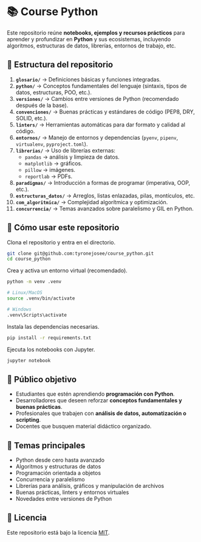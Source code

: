 # 📚 Course Python

Este repositorio reúne **notebooks, ejemplos y recursos prácticos** para aprender y profundizar en **Python** y sus ecosistemas, incluyendo algoritmos, estructuras de datos, librerías, entornos de trabajo, etc.

## 📂 Estructura del repositorio

1. **`glosario/`** → Definiciones básicas y funciones integradas.
2. **`python/`** → Conceptos fundamentales del lenguaje (sintaxis, tipos de datos, estructuras, POO, etc.).
3. **`versiones/`** → Cambios entre versiones de Python (recomendado después de la base).
4. **`convenciones/`** → Buenas prácticas y estándares de código (PEP8, DRY, SOLID, etc.).
5. **`linters/`** → Herramientas automáticas para dar formato y calidad al código.
6. **`entornos/`** → Manejo de entornos y dependencias (`pyenv`, `pipenv`, `virtualenv`, `pyproject.toml`).
7. **`librerias/`** → Uso de librerías externas:
   * `pandas` → análisis y limpieza de datos.
   * `matplotlib` → gráficos.
   * `pillow` → imágenes.
   * `reportlab` → PDFs.
8. **`paradigmas/`** → Introducción a formas de programar (imperativa, OOP, etc.).
9. **`estructuras_datos/`** → Arreglos, listas enlazadas, pilas, montículos, etc.
10. **`com_algoritmica/`** → Complejidad algorítmica y optimización.
11. **`concurrencia/`** → Temas avanzados sobre paralelismo y GIL en Python.

## 🚀 Cómo usar este repositorio

Clona el repositorio y entra en el directorio.

```bash
git clone git@github.com:tyronejosee/course_python.git
cd course_python
```

Crea y activa un entorno virtual (recomendado).

```bash
python -m venv .venv

# Linux/MacOS
source .venv/bin/activate

# Windows
.venv\Scripts\activate
```

Instala las dependencias necesarias.

```bash
pip install -r requirements.txt
```

Ejecuta los notebooks con Jupyter.

```bash
jupyter notebook
```

## 🎯 Público objetivo

* Estudiantes que estén aprendiendo **programación con Python**.
* Desarrolladores que deseen reforzar **conceptos fundamentales y buenas prácticas**.
* Profesionales que trabajen con **análisis de datos, automatización o scripting**.
* Docentes que busquen material didáctico organizado.

## 📖 Temas principales

* Python desde cero hasta avanzado
* Algoritmos y estructuras de datos
* Programación orientada a objetos
* Concurrencia y paralelismo
* Librerías para análisis, gráficos y manipulación de archivos
* Buenas prácticas, linters y entornos virtuales
* Novedades entre versiones de Python

## 📜 Licencia

Este repositorio está bajo la licencia [MIT](LICENSE).
